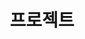 ---
title: 프로젝트
type: landing

cascade:
  - _target:
      kind: page
    params:
      show_breadcrumb: true

sections:
  - block: collection
    content:
      title: projecet
      filters:
        folders:
          - field
    design:
      view: article-grid
      columns: 3
---